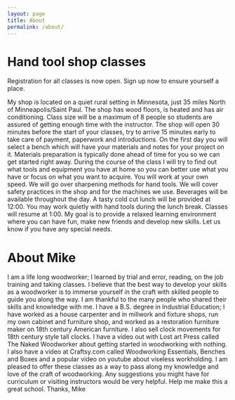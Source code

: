 ```yaml
---
layout: page
title: About
permalink: /about/
---
```



# Hand tool shop classes

Registration for all classes is now open. Sign up now to ensure yourself a place.

My shop is located on a quiet rural setting in Minnesota, just 35 miles North of Minneapolis/Saint Paul. The shop has wood floors, is heated and has air conditioning. Class size will be a maximum of 8 people so students are assured of getting enough time with the instructor. The shop will open 30 minutes before the start of your classes, try to arrive 15 minutes early to take care of payment, paperwork and introductions. On the first day you will select a bench which will have your materials and notes for your project on it. Materials preparation is typically done ahead of time for you so we can get started right away. During the course of the class I will try to find out what tools and equipment you have at home so you can better use what you have or focus on what you want to acquire. You will work at your own speed. We will go over sharpening methods for hand tools. We will cover safety practices in the shop and for the machines we use. Beverages will be available throughout the day. A tasty cold cut lunch will be provided at 12:00. You may work quietly with hand tools during the lunch break. Classes will resume at 1:00.  My goal is to provide a relaxed learning environment where you can have fun, make new friends and develop new skills. Let us know if you have any special needs.

# About Mike

I am a life long woodworker; I learned by trial and error, reading, on the job training and taking classes. I believe that the best way to develop your skills as a woodworker is to immerse yourself in the craft with skilled people to guide you along the way. I am thankful to the many people who shared their skills and knowledge with me. I have a B.S. degree in Industrial Education; I have worked as a house carpenter and in millwork and fixture shops, run my own cabinet and furniture shop, and worked as a restoration furniture maker on 18th century American furniture. I also sell clock movements for 18th century style tall clocks. I have a video out with Lost art Press called The Naked Woodworker about getting started in woodworking with nothing. I also have a video at Craftsy.com called Woodworking Essentials, Benches and Boxes and a popular video on youtube about viseless workholding. I am pleased to offer these classes as a way to pass along my knowledge and love of the craft of woodworking. Any suggestions you might have for curriculum or visiting instructors would be very helpful. Help me make this a great school. 
Thanks, Mike
